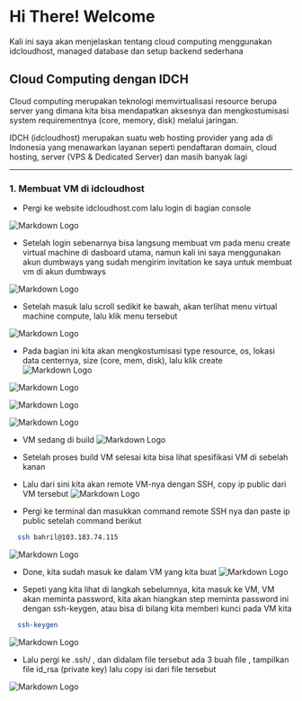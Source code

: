 # Hi There! Welcome
Kali ini saya akan menjelaskan tentang cloud computing menggunakan idcloudhost, managed database dan setup backend sederhana 

## Cloud Computing dengan IDCH
<p>Cloud computing merupakan teknologi memvirtualisasi resource berupa server yang dimana kita bisa mendapatkan aksesnya dan mengkostumisasi system requirementnya (core, memory, disk) melalui jaringan.

IDCH (idcloudhost) merupakan suatu web hosting provider yang ada di Indonesia yang menawarkan layanan seperti pendaftaran domain, cloud hosting, server (VPS & Dedicated Server) dan masih banyak lagi</p>
___
 ### 1. Membuat VM di idcloudhost
  
  * Pergi ke website idcloudhost.com lalu login di bagian console

![Markdown Logo](https://github.com/ItsBahrilYo/Stage2/blob/master/minggu-1/selasa/tugas/1-Build-VM-dan-SettingSSH-/1.png?raw=true)

* Setelah login sebenarnya bisa langsung membuat vm pada menu create virtual machine di dasboard utama, namun kali ini saya menggunakan akun dumbways yang sudah mengirim invitation ke saya untuk membuat vm di akun dumbways

![Markdown Logo](https://github.com/ItsBahrilYo/Stage2/blob/master/minggu-1/selasa/tugas/1-Build-VM-dan-SettingSSH-/5.png?raw=true)

* Setelah masuk lalu scroll sedikit ke bawah, akan terlihat menu virtual machine compute, lalu klik menu tersebut

![Markdown Logo](https://github.com/ItsBahrilYo/Stage2/blob/master/minggu-1/selasa/tugas/1-Build-VM-dan-SettingSSH-/7.png?raw=true)

* Pada bagian ini kita akan mengkostumisasi type resource, os, lokasi data centernya, size (core, mem, disk), lalu klik create
![Markdown Logo](https://github.com/ItsBahrilYo/Stage2/blob/master/minggu-1/selasa/tugas/1-Build-VM-dan-SettingSSH-/8.png?raw=true)

![Markdown Logo](https://github.com/ItsBahrilYo/Stage2/blob/master/minggu-1/selasa/tugas/1-Build-VM-dan-SettingSSH-/9.png?raw=true)

![Markdown Logo](https://github.com/ItsBahrilYo/Stage2/blob/master/minggu-1/selasa/tugas/1-Build-VM-dan-SettingSSH-/10.png?raw=true)

![Markdown Logo](https://github.com/ItsBahrilYo/Stage2/blob/master/minggu-1/selasa/tugas/1-Build-VM-dan-SettingSSH-/11.png?raw=true)

* VM sedang di build
![Markdown Logo](https://github.com/ItsBahrilYo/Stage2/blob/master/minggu-1/selasa/tugas/1-Build-VM-dan-SettingSSH-/14.png?raw=true)

* Setelah proses build VM selesai kita bisa lihat spesifikasi VM di sebelah kanan

* Lalu dari sini kita akan remote VM-nya dengan SSH, copy ip public dari VM tersebut
![Markdown Logo](https://github.com/ItsBahrilYo/Stage2/blob/master/minggu-1/selasa/tugas/1-Build-VM-dan-SettingSSH-/16.png?raw=true)

* Pergi ke terminal dan masukkan command remote SSH nya
dan paste ip public setelah command berikut

```bash
  ssh bahril@103.183.74.115
```

![Markdown Logo](https://github.com/ItsBahrilYo/Stage2/blob/master/minggu-1/selasa/tugas/1-Build-VM-dan-SettingSSH-/17.png?raw=true)


* Done, kita sudah masuk ke dalam VM yang kita buat
![Markdown Logo](https://github.com/ItsBahrilYo/Stage2/blob/master/minggu-1/selasa/tugas/1-Build-VM-dan-SettingSSH-/18.png?raw=true)

* Sepeti yang kita lihat di langkah sebelumnya, kita masuk ke VM, VM akan meminta password, kita akan hiangkan step meminta password ini dengan ssh-keygen, atau bisa di bilang kita memberi kunci pada VM kita

```bash
  ssh-keygen
```

![Markdown Logo](https://github.com/ItsBahrilYo/Stage2/blob/master/minggu-1/selasa/tugas/1-Build-VM-dan-SettingSSH-/19.png?raw=true)

* Lalu pergi ke .ssh/ , dan didalam file tersebut ada 3 buah file , tampilkan file id_rsa (private key) lalu copy isi dari file tersebut

![Markdown Logo](https://github.com/ItsBahrilYo/Stage2/blob/master/minggu-1/selasa/tugas/1-Build-VM-dan-SettingSSH-/22.png?raw=true)

